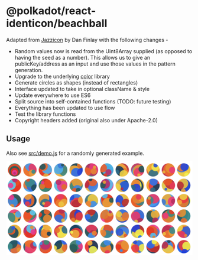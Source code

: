 # @polkadot/react-identicon/beachball

Adapted from [Jazzicon](https://github.com/danfinlay/jazzicon) by Dan Finlay with the following changes -

- Random values now is read from the Uint8Array supplied (as opposed to having the seed as a number). This allows us to give an publicKey/address as an input and use those values in the pattern generation.
- Upgrade to the underlying [color](https://github.com/Qix-/color) library
- Generate circles as shapes (instead of rectangles)
- Interface updated to take in optional className & style
- Update everywhere to use ES6
- Split source into self-contained functions (TODO: future testing)
- Everything has been updated to use flow
- Test the library functions
- Copyright headers added (original also under Apache-2.0)

## Usage

Also see [src/demo.js](src/demo.js) for a randomly generated example.

![demo](https://raw.githubusercontent.com/polkadot-js/ui/master/packages/react-identicon/demo.png)
